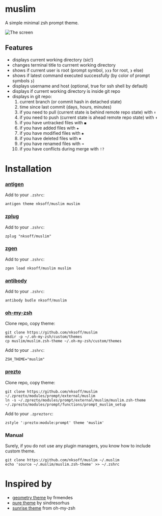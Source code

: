 # muslim

A simple minimal zsh prompt theme.

![The screen](https://raw.github.com/nksoff/muslim/master/screen.png)

## Features
- displays current working directory (sic!)
- changes terminal title to currrent working directory
- shows if current user is root (prompt symbol, `❯❯❯` for root, `❯` else)
- shows if latest command executed successfully (by color of prompt symbols `❯`)
- displays username and host (optional, true for ssh shell by default)
- displays if current working directory is inside git repo
- displays in git repo:
    1. current branch (or commit hash in detached state)
    2. time since last commit (days, hours, minutes)
    3. if you need to pull (current state is behind remote repo state) with `⬇`
    4. if you need to push (current state is ahead remote repo state) with `⬆`
    5. if you have untracked files with `◼`
    6. if you have added files with `✚`
    7. if you have modified files with `✱`
    8. if you have deleted files with `✖`
    9. if you have renamed files with `➜`
    10. if you have conflicts during merge with `!?`

# Installation

### [antigen](https://github.com/zsh-users/antigen)

Add to your `.zshrc`:

```
antigen theme nksoff/muslim muslim
```

### [zplug](https://github.com/zplug/zplug)

Add to your `.zshrc`:

```
zplug "nksoff/muslim"
```

### [zgen](https://github.com/tarjoilija/zgen)

Add to your `.zshrc`:

```
zgen load nksoff/muslim muslim
```

### [antibody](https://github.com/getantibody/antibody)

Add to your `.zshrc`:

```
antibody budle nksoff/muslim
```

### [oh-my-zsh](https://github.com/robbyrussell/oh-my-zsh)

Clone repo, copy theme:
```
git clone https://github.com/nksoff/muslim
mkdir -p ~/.oh-my-zsh/custom/themes
cp muslim/muslim.zsh-theme ~/.oh-my-zsh/custom/themes
```

Add to your `.zshrc`:
```
ZSH_THEME="muslim"
```

### [prezto](https://github.com/sorin-ionescu/prezto)

Clone repo, copy theme:
```
git clone https://github.com/nksoff/muslim ~/.zprezto/modules/prompt/external/muslim
ln -s ~/.zprezto/modules/prompt/external/muslim/muslim.zsh-theme ~/.zprezto/modules/prompt/functions/prompt_muslim_setup
```

Add to your `.zpreztorc`:
```
zstyle ':prezto:module:prompt' theme 'muslim'
```

### Manual

Surely, if you do not use any plugin managers, you know how to include custom theme.

```
git clone https://github.com/nksoff/muslim ~/.muslim
echo 'source ~/.muslim/muslim.zsh-theme' >> ~/.zshrc
```

# Inspired by
- [geometry theme](https://github.com/frmendes/geometry) by frmendes
- [pure theme](https://github.com/sindresorhus/pure) by sindresorhus
- [sunrise theme](https://github.com/robbyrussell/oh-my-zsh/blob/master/themes/sunrise.zsh-theme) from oh-my-zsh
